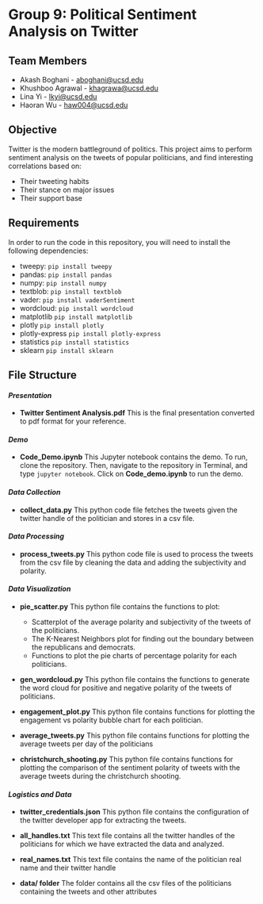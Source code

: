 # Group 9: Political Sentiment Analysis on Twitter

## Team Members
* Akash Boghani - aboghani@ucsd.edu
* Khushboo Agrawal - khagrawa@ucsd.edu
* Lina Yi - lkyi@ucsd.edu
* Haoran Wu - haw004@ucsd.edu

## Objective
Twitter is the modern battleground of politics. This project aims to perform sentiment analysis on the tweets of popular politicians, and find interesting correlations based on:
* Their tweeting habits
* Their stance on major issues
* Their support base 

## Requirements
In order to run the code in this repository, you will need to install the following dependencies:
* tweepy:
`pip install tweepy`
* pandas:
`pip install pandas`
* numpy:
`pip install numpy`
* textblob: 
`pip install textblob`
* vader:
`pip install vaderSentiment`
* wordcloud:
`pip install wordcloud`
* matplotlib
`pip install matplotlib`
* plotly
`pip install plotly`
* plotly-express
`pip install plotly-express`
* statistics
`pip install statistics`
* sklearn
`pip install sklearn`

## File Structure

#### _Presentation_
* **Twitter Sentiment Analysis.pdf**
This is the final presentation converted to pdf format for your reference.

#### _Demo_
* **Code_Demo.ipynb**
This Jupyter notebook contains the demo. To run, clone the repository. Then, navigate to the repository in Terminal, and type `jupyter notebook`. Click on **Code_demo.ipynb** to run the demo.

#### _Data Collection_
* **collect_data.py**
This python code file fetches the tweets given the twitter handle of the politician and stores in a csv file.

#### _Data Processing_
* **process_tweets.py**
This python code file is used to process the tweets from the csv file by cleaning the data and adding the subjectivity and polarity.

#### _Data Visualization_
* **pie_scatter.py**
This python file contains the functions to plot: 
    * Scatterplot of the average polarity and subjectivity of the tweets of the politicians. 
    * The K-Nearest Neighbors plot for finding out the boundary between the republicans and democrats. 
    * Functions to plot the pie charts of percentage polarity for each politicians.

* **gen_wordcloud.py**
This python file contains the functions to generate the word cloud for positive and negative polarity of the tweets of politicians.

* **engagement_plot.py**
This python file contains functions for plotting the engagement vs polarity bubble chart for each politician.

* **average_tweets.py**
This python file contains functions for plotting the average tweets per day of the politicians

* **christchurch_shooting.py**
This python file contains functions for plotting the comparison of the sentiment polarity of tweets with the average tweets during the christchurch shooting. 

#### _Logistics and Data_
* **twitter_credentials.json**
This python file contains the configuration of the twitter developer  app for extracting the tweets. 

* **all_handles.txt**
This text file contains all the twitter handles of the politicians for which we have extracted the data and analyzed.

* **real_names.txt**
This text file contains the name of the politician real name and their twitter handle

* **data/ folder**
The folder contains all the csv files of the politicians containing the tweets and other attributes
